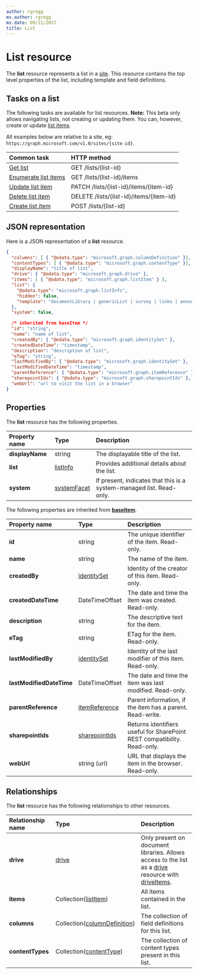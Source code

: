 ```yaml
---
author: rgregg
ms.author: rgregg
ms.date: 09/11/2017
title: List
---
```

# List resource

The **list** resource represents a list in a [site][].
This resource contains the top level properties of the list, including template and field definitions.

## Tasks on a list

The following tasks are available for list resources.
**Note:** This beta only allows navigating lists, not creating or updating them.
You can, however, create or update [list items][listItem].

All examples below are relative to a site, eg: `https://graph.microsoft.com/v1.0/sites/{site-id}`.

| Common task               | HTTP method
|:--------------------------|:------------------------------
| [Get list][]              | GET /lists/{list-id}
| [Enumerate list items][]  | GET /lists/{list-id}/items
| [Update list item][]      | PATCH /lists/{list-id}/items/{item-id}
| [Delete list item][]      | DELETE /lists/{list-id}/items/{item-id}
| [Create list item][]      | POST /lists/{list-id}

[Get list]: ../api/list-get.md
[Enumerate list items]: ../api/listitem-list.md
[Update list item]: ../api/listitem-update.md
[Delete list item]: ../api/listitem-delete.md
[Create list item]: ../api/listitem-create.md

## JSON representation

Here is a JSON representation of a **list** resource.

<!--{
  "blockType": "resource",
  "optionalProperties": [
    "items",
    "drive"
  ],
  "keyProperty": "id",
  "baseType": "microsoft.graph.baseItem",
  "@odata.type": "microsoft.graph.list"
}-->

```json
{
  "columns": [ { "@odata.type": "microsoft.graph.columnDefinition" }],
  "contentTypes": [ { "@odata.type": "microsoft.graph.contentType" }],
  "displayName": "title of list",
  "drive": { "@odata.type": "microsoft.graph.drive" },
  "items": [ { "@odata.type": "microsoft.graph.listItem" } ],
  "list": {
    "@odata.type": "microsoft.graph.listInfo",
    "hidden": false,
    "template": "documentLibrary | genericList | survey | links | announcements | contacts | accessRequest ..."
  },
  "system": false,

  /* inherited from baseItem */
  "id": "string",
  "name": "name of list",
  "createdBy": { "@odata.type": "microsoft.graph.identitySet" },
  "createdDateTime": "timestamp",
  "description": "description of list",
  "eTag": "string",
  "lastModifiedBy": { "@odata.type": "microsoft.graph.identitySet" },
  "lastModifiedDateTime": "timestamp",
  "parentReference": { "@odata.type": "microsoft.graph.itemReference" },
  "sharepointIds": { "@odata.type": "microsoft.graph.sharepointIds" },
  "webUrl": "url to visit the list in a browser"
}
```

## Properties

The **list** resource has the following properties.

| Property name    | Type                             | Description
|:-----------------|:---------------------------------|:---------------------------
| **displayName**  | string                           | The displayable title of the list.
| **list**         | [listInfo][]                     | Provides additional details about the list.
| **system**       | [systemFacet][]                  | If present, indicates that this is a system-managed list. Read-only.

The following properties are inherited from **[baseItem][]**.

| Property name            | Type              | Description
|:-------------------------|:------------------|:------------------------------
| **id**                   | string            | The unique identifier of the item. Read-only.
| **name**                 | string            | The name of the item.
| **createdBy**            | [identitySet][]   | Identity of the creator of this item. Read-only.
| **createdDateTime**      | DateTimeOffset    | The date and time the item was created. Read-only.
| **description**          | string            | The descriptive text for the item.
| **eTag**                 | string            | ETag for the item. Read-only.                                                          |
| **lastModifiedBy**       | [identitySet][]   | Identity of the last modifier of this item. Read-only.
| **lastModifiedDateTime** | DateTimeOffset    | The date and time the item was last modified. Read-only.
| **parentReference**      | [itemReference][] | Parent information, if the item has a parent. Read-write.
| **sharepointIds**        | [sharepointIds][] | Returns identifiers useful for SharePoint REST compatibility. Read-only.
| **webUrl**               | string (url)      | URL that displays the item in the browser. Read-only.

## Relationships

The **list** resource has the following relationships to other resources.

| Relationship name | Type                             | Description
|:------------------|:---------------------------------|:----------------------
| **drive**         | [drive][]                        | Only present on document libraries. Allows access to the list as a [drive][] resource with [driveItems][driveItem].
| **items**         | Collection([listItem][])         | All items contained in the list.
| **columns**       | Collection([columnDefinition][]) | The collection of field definitions for this list.
| **contentTypes**  | Collection([contentType][])      | The collection of content types present in this list.

[baseItem]: baseitem.md
[contentType]: contenttype.md
[drive]: drive.md
[driveItem]: driveitem.md
[columnDefinition]: columndefinition.md
[identitySet]: identityset.md
[itemReference]: itemreference.md
[listInfo]: listinfo.md
[listItem]: listitem.md
[sharepointIds]: sharepointids.md
[site]: site.md
[systemFacet]: systemfacet.md

<!-- {
  "type": "#page.annotation",
  "description": "",
  "keywords": "",
  "section": "documentation",
  "tocPath": "Resources/Lists",
  "tocBookmarks": {
    "Lists": "#"
  }
} -->

